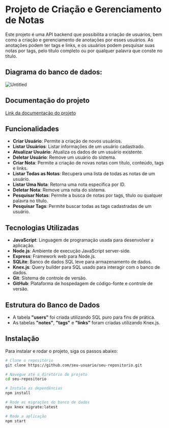 # Projeto de Criação e Gerenciamento de Notas

Este projeto é uma API backend que possibilita a criação de usuários, bem como a criação e gerenciamento de anotações por esses usuários. As anotações podem ter tags e links, e os usuários podem pesquisar suas notas por tags, pelo título completo ou por qualquer palavra que conste no título.

## Diagrama do banco de dados:
![Untitled](https://github.com/erickromao/api-creation-users-CRUD/assets/123843702/5a1d5250-c7e3-44ac-ad1f-0f47dba2c237)

## Documentação do projeto
[Link da documentação do projeto](https://github.com/erickromao/api-creation-users-CRUD/files/15445246/API-NotesAndTags-2024.1.pdf)

## Funcionalidades

- **Criar Usuário**: Permite a criação de novos usuários.
- **Listar Usuários**: Listar informações de um usuário cadastrado.
- **Atualizar Usuário**: Atualiza os dados de um usuário existente.
- **Deletar Usuário**: Remove um usuário do sistema.
- **Criar Nota**: Permite a criação de novas notas com título, conteúdo, tags e links.
- **Listar Todas as Notas**: Recupera uma lista de todas as notas de um usuário.
- **Listar Uma Nota**: Retorna uma nota específica por ID.
- **Deletar Nota**: Remove uma nota do sistema.
- **Pesquisar Notas**: Permite a busca de notas por tags, título ou qualquer palavra no título.
- **Pesquisar Tags**: Permite buscar todas as tags cadastradas de um usuário.

## Tecnologias Utilizadas

- **JavaScript**: Linguagem de programação usada para desenvolver a aplicação.
- **Node.js**: Ambiente de execução JavaScript server-side.
- **Express**: Framework web para Node.js.
- **SQLite**: Banco de dados SQL leve para armazenamento de dados.
- **Knex.js**: Query builder para SQL usado para interagir com o banco de dados.
- **Git**: Sistema de controle de versão.
- **GitHub**: Plataforma de hospedagem de código-fonte e controle de versão.

## Estrutura do Banco de Dados

- A tabela **"users"** foi criada utilizando SQL puro para fins de prática.
- As tabelas **"notes"**, **"tags"** e **"links"** foram criadas utilizando Knex.js.

## Instalação

Para instalar e rodar o projeto, siga os passos abaixo:

```bash
# Clone o repositório
git clone https://github.com/seu-usuario/seu-repositorio.git

# Navegue até o diretório do projeto
cd seu-repositorio

# Instale as dependências
npm install

# Rode as migrações do banco de dados
npx knex migrate:latest

# Rode a aplicação
npm start
